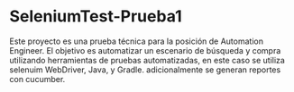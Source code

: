 # SeleniumTest-Prueba1
Este proyecto es una prueba técnica para la posición de Automation Engineer. El objetivo es automatizar un escenario de búsqueda y compra utilizando herramientas de pruebas automatizadas, en este caso se utiliza selenuim WebDriver, Java,  y Gradle. adicionalmente se generan reportes con cucumber.
